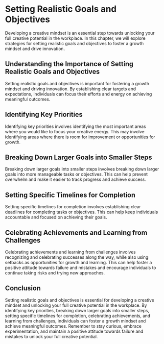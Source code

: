 Setting Realistic Goals and Objectives
================================================================================

Developing a creative mindset is an essential step towards unlocking your full creative potential in the workplace. In this chapter, we will explore strategies for setting realistic goals and objectives to foster a growth mindset and drive innovation.

Understanding the Importance of Setting Realistic Goals and Objectives
----------------------------------------------------------------------

Setting realistic goals and objectives is important for fostering a growth mindset and driving innovation. By establishing clear targets and expectations, individuals can focus their efforts and energy on achieving meaningful outcomes.

Identifying Key Priorities
--------------------------

Identifying key priorities involves identifying the most important areas where you would like to focus your creative energy. This may involve identifying areas where there is room for improvement or opportunities for growth.

Breaking Down Larger Goals into Smaller Steps
---------------------------------------------

Breaking down larger goals into smaller steps involves breaking down larger goals into more manageable tasks or objectives. This can help prevent overwhelm and make it easier to track progress and achieve success.

Setting Specific Timelines for Completion
-----------------------------------------

Setting specific timelines for completion involves establishing clear deadlines for completing tasks or objectives. This can help keep individuals accountable and focused on achieving their goals.

Celebrating Achievements and Learning from Challenges
-----------------------------------------------------

Celebrating achievements and learning from challenges involves recognizing and celebrating successes along the way, while also using setbacks as opportunities for growth and learning. This can help foster a positive attitude towards failure and mistakes and encourage individuals to continue taking risks and trying new approaches.

Conclusion
----------

Setting realistic goals and objectives is essential for developing a creative mindset and unlocking your full creative potential in the workplace. By identifying key priorities, breaking down larger goals into smaller steps, setting specific timelines for completion, celebrating achievements, and learning from challenges, individuals can foster a growth mindset and achieve meaningful outcomes. Remember to stay curious, embrace experimentation, and maintain a positive attitude towards failure and mistakes to unlock your full creative potential.
